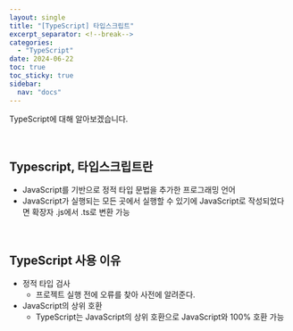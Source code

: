 ```yaml
---
layout: single
title: "[TypeScript] 타입스크립트"
excerpt_separator: <!--break-->
categories:
  - "TypeScript"
date: 2024-06-22
toc: true
toc_sticky: true
sidebar:
  nav: "docs"
---
```


TypeScript에 대해 알아보겠습니다.

<!--break-->

<br>

## Typescript, 타입스크립트란

- JavaScript를 기반으로 정적 타입 문법을 추가한 프로그래밍 언어
- JavaScript가 실행되는 모든 곳에서 실행할 수 있기에 JavaScript로 작성되었다면 확장자 .js에서 .ts로 변환 가능

<br>

## TypeScript 사용 이유

- 정적 타입 검사
  - 프로젝트 실행 전에 오류를 찾아 사전에 알려준다.
- JavaScript의 상위 호환
  - TypeScript는 JavaScript의 상위 호환으로 JavaScript와 100% 호환 가능

